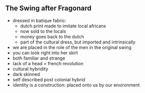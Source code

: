 <!-- order:14 -->
## The Swing after Fragonard
- dressed in batique fabric:
	- dutch print made to imitate local africans
	- now sold to the locals
	- money goes back to the dutch
	- part of the cultural dress, but imported and intrinsically
- we are placed in the role of the men in the original swing
- you can look right into her skirt
- both familiar and strange
- lack of a head = french revolution
- cultural hybridity
- dark skinned
- self described post colonial hybrid
- identity is a construction: placed onto us by our environment
